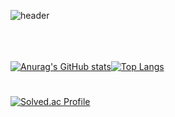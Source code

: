 ![header](https://capsule-render.vercel.app/api?type=Waving&color=0:84fab0,100:8fd3f4&height=300&section=header&text=Making%20RPA.&animation=fadeIn&fontSize=90&fontColor=8BD3C6)

<br><br><br>
[![Anurag's GitHub stats](https://github-readme-stats.vercel.app/api?username=dusvlf111&line_height=33&&bg_color=DEG,84fab0,8fd3f4)](https://github.com/anuraghazra/github-readme-stats)[![Top Langs](https://github-readme-stats.vercel.app/api/top-langs/?username=dusvlf111&langs_count=4&bg_color=DEG,84fab0,8fd3f4)](https://github.com/anuraghazra/github-readme-stats)
#
[![Solved.ac Profile](http://mazassumnida.wtf/api/v2/generate_badge?boj=dusvlf5950)](https://solved.ac/dusvlf5950/)

<br><br><br>








